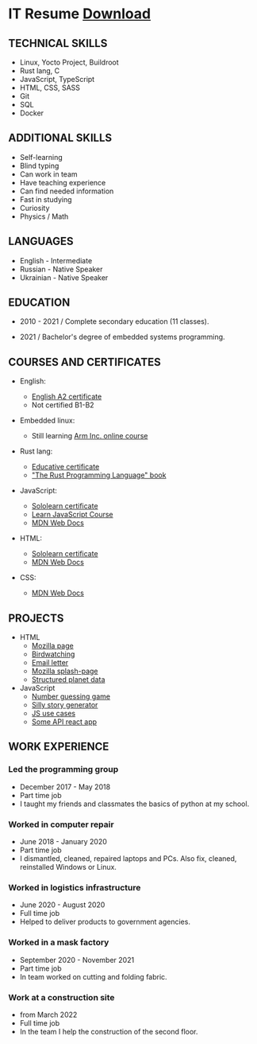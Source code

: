 # IT Resume [Download]([Andrew%20Nehalchuk%20IT%20Resume.pdf](https://raw.githubusercontent.com/nehalch/nehalch/main/Andrew%20Nehalchuk%20IT%20Resume.pdf))
## TECHNICAL SKILLS
- Linux, Yocto Project, Buildroot
- Rust lang, C
- JavaScript, TypeScript
- HTML, CSS, SASS
- Git
- SQL
- Docker

## ADDITIONAL SKILLS
- Self-learning
- Blind typing
- Can work in team
- Have teaching experience
- Can find needed information
- Fast in studying
- Curiosity 
- Physics / Math 

## LANGUAGES 
- English - Intermediate
- Russian - Native Speaker
- Ukrainian - Native Speaker 

## EDUCATION

- 2010 - 2021 / Complete secondary education (11 classes).

- 2021 / Bachelor's degree of embedded systems programming.

## COURSES AND CERTIFICATES

- English:
  - [English A2 certificate](https://raw.githubusercontent.com/nehalch/nehalch/main/certificates/Nehalchuk%20Andrew%20English%20A2%20certificate.jpg)
  - Not certified B1-B2

- Embedded linux:
  - Still learning [Arm Inc. online course](https://www.arm.com/resources/education/online-courses/embedded-linux)

- Rust lang:
  - [Educative certificate](https://raw.githubusercontent.com/nehalch/nehalch/main/certificates/Nehalchuk%20Andrew%20Rust%20certificate.png)
  - ["The Rust Programming Language" book](https://doc.rust-lang.org/book/)

- JavaScript:
  - [Sololearn certificate](https://raw.githubusercontent.com/nehalch/nehalch/main/certificates/Nehalchuk%20Andrew%20JavaScript%20certificate.png)
  - [Learn JavaScript Course](https://learnjavascript.online/)
  - [MDN Web Docs](https://developer.mozilla.org/en-US/docs/Learn/JavaScript)

- HTML:
  - [Sololearn certificate](https://raw.githubusercontent.com/nehalch/nehalch/main/certificates/Nehalchuk%20Andrew%20HTML%20certificate.png)
  - [MDN Web Docs](https://developer.mozilla.org/en-US/docs/Learn/HTML)

- CSS:
  - [MDN Web Docs](https://developer.mozilla.org/en-US/docs/Learn/CSS)

## PROJECTS

- HTML
  - [Mozilla page](https://nehalch.github.io/web/1_html/1_firefox/index.html)
  - [Birdwatching](https://nehalch.github.io/web/1_html/2_birdwatching/index.html)
  - [Email letter](https://nehalch.github.io/web/1_html/3_letter/index.html)
  - [Mozilla splash-page](https://nehalch.github.io/web/1_html/4_splash-page/index.html)
  - [Structured planet data](https://nehalch.github.io/web/1_html/5_structuring_planet_data/index.html)
- JavaScript 
  - [Number guessing game](https://nehalch.github.io/web/3_js/1_number_guessing_game/index.html)
  - [Silly story generator](https://nehalch.github.io/web/3_js/2_silly_story_generator/index.html)
  - [JS use cases](https://nehalch.github.io/web/3_js/0_study_notes/index.html)
  - [Some API react app](https://github.com/nehalch/api_react_app)

## WORK EXPERIENCE

### Led the programming group
- December 2017 - May 2018
- Part time job
- I taught my friends and classmates the basics of python at my school.
### Worked in computer repair
- June 2018 - January 2020
- Part time job
- I dismantled, cleaned, repaired laptops and PCs. Also fix, cleaned, reinstalled Windows or Linux.
### Worked in logistics infrastructure

- June 2020 - August 2020
- Full time job
- Helped to deliver products to government agencies.

### Worked in a mask factory

- September 2020 - November 2021
- Part time job
- In team worked on cutting and folding fabric.


### Work at a construction site

- from March 2022
- Full time job
- In the team I help the construction of the second floor.
